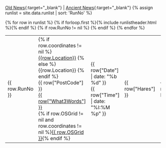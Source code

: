 [Old News](https://old.nh4.org/2009/NH4_Arch2000.htm){:target="_blank"} | 
[Ancient News](https://old.nh4.org/2009/NH4_Archives.htm){:target="_blank"}
{% assign runlist = site.data.runlist | sort: 'RunNo' %}
<table id="runlist-tbl">
  {% for row in runlist %}
    {% if forloop.first %}{% include runlistheader.html %}{% endif %}
    {% if row.RunNo != nil %}
    <tr id="runno_{{ row.RunNo }}">
        <td class="runno">{{ row.RunNo }}</td>
        <td><div class="location">
            {% if row.coordinates != nil %}
                <a href='https://www.google.com/maps/search/?api=1&query={{ row.coordinates }}' target='_blank'>{{row.Location}}</a>
            {% else %}
                {{row.Location}}
            {% endif %}</div>
            <span class="location-links">
                {{ row["PostCode"] }}<br/>
                <a href ="https://w3w.co/{{ row.What3Words }}?maptype=satellite" target='_blank'>{{ row["What3Words"] }}</a><br/>
                {% if row.OSGrid != nil and row.coordinates != nil %}<a href ="https://streetmap.co.uk/loc/{{ row.coordinates }}" target='_blank'>{{ row.OSGrid }}</a>{% endif %}
            </span>
        </td>
        <td>{{ row["Date"] | date: "%b %d" }}<br/>{{ row["Time"] | date: "%I:%M %p" }}</td>
        <td class="hideonmobile">{{ row["Hares"] }}</td>
        <td class="hideonmobile">{{ row["On Inn"] }}</td>
        <td class="hideonmobile">{{ row["Notes"] }}</td>
    </tr>
    {% endif %}
  {% endfor %}
</table>